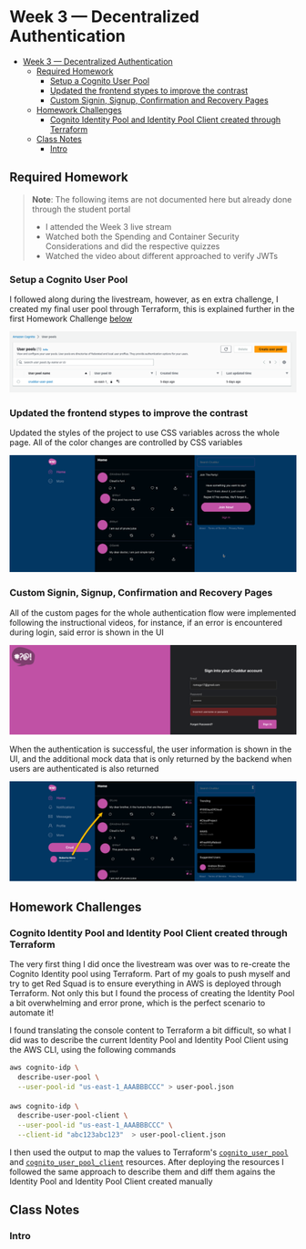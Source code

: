 # Week 3 — Decentralized Authentication

- [Week 3 — Decentralized Authentication](#week-3--decentralized-authentication)
  - [Required Homework](#required-homework)
    - [Setup a Cognito User Pool](#setup-a-cognito-user-pool)
    - [Updated the frontend stypes to improve the contrast](#updated-the-frontend-stypes-to-improve-the-contrast)
    - [Custom Signin, Signup, Confirmation and Recovery Pages](#custom-signin-signup-confirmation-and-recovery-pages)
  - [Homework Challenges](#homework-challenges)
    - [Cognito Identity Pool and Identity Pool Client created through Terraform](#cognito-identity-pool-and-identity-pool-client-created-through-terraform)
  - [Class Notes](#class-notes)
    - [Intro](#intro)

## Required Homework
> **Note**: The following items are not documented here but already done through the student portal
> - I attended the Week 3 live stream
> - Watched both the Spending and Container Security Considerations and did the respective quizzes
> - Watched the video about different approached to verify JWTs

### Setup a Cognito User Pool
I followed along during the livestream, however, as en extra challenge, I created my final user pool through Terraform, this is explained further in the first Homework Challenge [below](#cognito-identity-pool-and-identity-pool-client-created-through-terraform)

![](./assets/week3/cognito-user-pool.png)

### Updated the frontend stypes to improve the contrast
Updated the styles of the project to use CSS variables across the whole page. All of the color changes are controlled by CSS variables

![](./assets/week3/cruddur-colors.png)

### Custom Signin, Signup, Confirmation and Recovery Pages
All of the custom pages for the whole authentication flow were implemented following the instructional videos, for instance, if an error is encountered during login, said error is shown in the UI

![](./assets/week3/signin-error.png)

When the authentication is successful, the user information is shown in the UI, and the additional mock data that is only returned by the backend when users are authenticated is also returned

![](./assets/week3/cuddur-logged-in.png)


## Homework Challenges

### Cognito Identity Pool and Identity Pool Client created through Terraform
The very first thing I did once the livestream was over was to re-create the Cognito Identity pool using Terraform. Part of my goals to push myself and try to get Red Squad is to ensure everything in AWS is deployed through Terraform.
Not only this but I found the process of creating the Identity Pool a bit overwhelming and error prone, which is the perfect scenario to automate it!

I found translating the console content to Terraform a bit difficult, so what I did was to describe the current Identity Pool and Identity Pool Client using the AWS CLI, using the following commands

```sh
aws cognito-idp \
  describe-user-pool \
  --user-pool-id "us-east-1_AAABBBCCC" > user-pool.json

aws cognito-idp \
  describe-user-pool-client \
  --user-pool-id "us-east-1_AAABBBCCC" \
  --client-id "abc123abc123"  > user-pool-client.json
```

I then used the output to map the values to Terraform's [`cognito_user_pool`](https://registry.terraform.io/providers/hashicorp/aws/latest/docs/resources/cognito_user_pool) and [`cognito_user_pool_client`](https://registry.terraform.io/providers/hashicorp/aws/latest/docs/resources/cognito_user_pool_client) resources. After deploying the resources I followed the same approach to describe them and diff them agains the Identity Pool and Identity Pool Client created manually

## Class Notes
### Intro